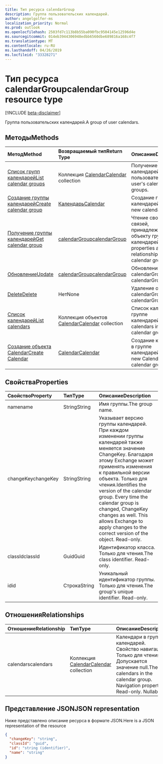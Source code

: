 ```yaml
---
title: Тип ресурса calendarGroup
description: Группа пользовательских календарей.
author: angelgolfer-ms
localization_priority: Normal
ms.prod: outlook
ms.openlocfilehash: 2503fd7c113b8b55ba090fbc9504145e12596d4e
ms.sourcegitcommit: 014eb3944306948edbb6560dbe689816a168c4f7
ms.translationtype: MT
ms.contentlocale: ru-RU
ms.lasthandoff: 04/26/2019
ms.locfileid: "33328271"
---
```

# <a name="calendargroup-resource-type"></a><span data-ttu-id="0ed44-103">Тип ресурса calendarGroup</span><span class="sxs-lookup"><span data-stu-id="0ed44-103">calendarGroup resource type</span></span>

[!INCLUDE [beta-disclaimer](../../includes/beta-disclaimer.md)]

<span data-ttu-id="0ed44-104">Группа пользовательских календарей.</span><span class="sxs-lookup"><span data-stu-id="0ed44-104">A group of user calendars.</span></span>

## <a name="methods"></a><span data-ttu-id="0ed44-105">Методы</span><span class="sxs-lookup"><span data-stu-id="0ed44-105">Methods</span></span>

| <span data-ttu-id="0ed44-106">Метод</span><span class="sxs-lookup"><span data-stu-id="0ed44-106">Method</span></span>                                                      | <span data-ttu-id="0ed44-107">Возвращаемый тип</span><span class="sxs-lookup"><span data-stu-id="0ed44-107">Return Type</span></span>                        | <span data-ttu-id="0ed44-108">Описание</span><span class="sxs-lookup"><span data-stu-id="0ed44-108">Description</span></span>                                                   |
| :---------------------------------------------------------- | :--------------------------------- | :------------------------------------------------------------ |
| [<span data-ttu-id="0ed44-109">Список групп календарей</span><span class="sxs-lookup"><span data-stu-id="0ed44-109">List calendar groups</span></span>](../api/user-list-calendargroups.md)  | <span data-ttu-id="0ed44-110">Коллекция [Calendar](calendar.md)</span><span class="sxs-lookup"><span data-stu-id="0ed44-110">[Calendar](calendar.md) collection</span></span> | <span data-ttu-id="0ed44-111">Получение групп календарей пользователя.</span><span class="sxs-lookup"><span data-stu-id="0ed44-111">Get the user's calendar groups.</span></span>                               |
| [<span data-ttu-id="0ed44-112">Создание группы календарей</span><span class="sxs-lookup"><span data-stu-id="0ed44-112">Create calendar group</span></span>](../api/user-post-calendargroups.md) | [<span data-ttu-id="0ed44-113">Календарь</span><span class="sxs-lookup"><span data-stu-id="0ed44-113">Calendar</span></span>](calendar.md)            | <span data-ttu-id="0ed44-114">Создание группы календарей.</span><span class="sxs-lookup"><span data-stu-id="0ed44-114">Create a new calendar group.</span></span>                                  |
| [<span data-ttu-id="0ed44-115">Получение группы календарей</span><span class="sxs-lookup"><span data-stu-id="0ed44-115">Get calendar group</span></span>](../api/calendargroup-get.md)           | [<span data-ttu-id="0ed44-116">calendarGroup</span><span class="sxs-lookup"><span data-stu-id="0ed44-116">calendarGroup</span></span>](calendargroup.md)  | <span data-ttu-id="0ed44-117">Чтение свойств и связей, принадлежащих объекту группы календарей.</span><span class="sxs-lookup"><span data-stu-id="0ed44-117">Read properties and relationships of a calendar group object.</span></span> |
| [<span data-ttu-id="0ed44-118">Обновление</span><span class="sxs-lookup"><span data-stu-id="0ed44-118">Update</span></span>](../api/calendargroup-update.md)                    | [<span data-ttu-id="0ed44-119">calendarGroup</span><span class="sxs-lookup"><span data-stu-id="0ed44-119">calendarGroup</span></span>](calendargroup.md)  | <span data-ttu-id="0ed44-120">Обновление объекта calendarGroup.</span><span class="sxs-lookup"><span data-stu-id="0ed44-120">Update calendarGroup object.</span></span>                                  |
| [<span data-ttu-id="0ed44-121">Delete</span><span class="sxs-lookup"><span data-stu-id="0ed44-121">Delete</span></span>](../api/calendargroup-delete.md)                    | <span data-ttu-id="0ed44-122">Нет</span><span class="sxs-lookup"><span data-stu-id="0ed44-122">None</span></span>                               | <span data-ttu-id="0ed44-123">Удаление объекта calendarGroup.</span><span class="sxs-lookup"><span data-stu-id="0ed44-123">Delete calendarGroup object.</span></span>                                  |
| [<span data-ttu-id="0ed44-124">Список календарей</span><span class="sxs-lookup"><span data-stu-id="0ed44-124">List calendars</span></span>](../api/calendargroup-list-calendars.md)    | <span data-ttu-id="0ed44-125">Коллекция объектов [Calendar](calendar.md)</span><span class="sxs-lookup"><span data-stu-id="0ed44-125">[Calendar](calendar.md) collection</span></span> | <span data-ttu-id="0ed44-126">Список календарей в группе календарей.</span><span class="sxs-lookup"><span data-stu-id="0ed44-126">List calendars in a calendar group.</span></span>                           |
| [<span data-ttu-id="0ed44-127">Создание объекта Calendar</span><span class="sxs-lookup"><span data-stu-id="0ed44-127">Create Calendar</span></span>](../api/calendargroup-post-calendars.md)   | [<span data-ttu-id="0ed44-128">Calendar</span><span class="sxs-lookup"><span data-stu-id="0ed44-128">Calendar</span></span>](calendar.md)            | <span data-ttu-id="0ed44-129">Создание календаря в группе календарей.</span><span class="sxs-lookup"><span data-stu-id="0ed44-129">Create a new Calendar in a calendar group.</span></span>                    |

## <a name="properties"></a><span data-ttu-id="0ed44-130">Свойства</span><span class="sxs-lookup"><span data-stu-id="0ed44-130">Properties</span></span>

| <span data-ttu-id="0ed44-131">Свойство</span><span class="sxs-lookup"><span data-stu-id="0ed44-131">Property</span></span>  | <span data-ttu-id="0ed44-132">Тип</span><span class="sxs-lookup"><span data-stu-id="0ed44-132">Type</span></span>   | <span data-ttu-id="0ed44-133">Описание</span><span class="sxs-lookup"><span data-stu-id="0ed44-133">Description</span></span>                                                                                                                                                                                               |
| :-------- | :----- | :-------------------------------------------------------------------------------------------------------------------------------------------------------------------------------------------------------- |
| <span data-ttu-id="0ed44-134">name</span><span class="sxs-lookup"><span data-stu-id="0ed44-134">name</span></span>      | <span data-ttu-id="0ed44-135">String</span><span class="sxs-lookup"><span data-stu-id="0ed44-135">String</span></span> | <span data-ttu-id="0ed44-136">Имя группы.</span><span class="sxs-lookup"><span data-stu-id="0ed44-136">The group name.</span></span>                                                                                                                                                                                           |
| <span data-ttu-id="0ed44-137">changeKey</span><span class="sxs-lookup"><span data-stu-id="0ed44-137">changeKey</span></span> | <span data-ttu-id="0ed44-138">String</span><span class="sxs-lookup"><span data-stu-id="0ed44-138">String</span></span> | <span data-ttu-id="0ed44-p101">Указывает версию группы календарей. При каждом изменении группы календарей также меняется значение ChangeKey. Благодаря этому Exchange может применять изменения к правильной версии объекта. Только для чтения.</span><span class="sxs-lookup"><span data-stu-id="0ed44-p101">Identifies the version of the calendar group. Every time the calendar group is changed, ChangeKey changes as well. This allows Exchange to apply changes to the correct version of the object. Read-only.</span></span> |
| <span data-ttu-id="0ed44-143">classId</span><span class="sxs-lookup"><span data-stu-id="0ed44-143">classId</span></span>   | <span data-ttu-id="0ed44-144">Guid</span><span class="sxs-lookup"><span data-stu-id="0ed44-144">Guid</span></span>   | <span data-ttu-id="0ed44-p102">Идентификатор класса. Только для чтения.</span><span class="sxs-lookup"><span data-stu-id="0ed44-p102">The class identifier. Read-only.</span></span>                                                                                                                                                                          |
| <span data-ttu-id="0ed44-147">id</span><span class="sxs-lookup"><span data-stu-id="0ed44-147">id</span></span>        | <span data-ttu-id="0ed44-148">Строка</span><span class="sxs-lookup"><span data-stu-id="0ed44-148">String</span></span> | <span data-ttu-id="0ed44-p103">Уникальный идентификатор группы. Только для чтения.</span><span class="sxs-lookup"><span data-stu-id="0ed44-p103">The group's unique identifier. Read-only.</span></span>                                                                                                                                                                 |

## <a name="relationships"></a><span data-ttu-id="0ed44-151">Отношения</span><span class="sxs-lookup"><span data-stu-id="0ed44-151">Relationships</span></span>

| <span data-ttu-id="0ed44-152">Отношение</span><span class="sxs-lookup"><span data-stu-id="0ed44-152">Relationship</span></span> | <span data-ttu-id="0ed44-153">Тип</span><span class="sxs-lookup"><span data-stu-id="0ed44-153">Type</span></span>                               | <span data-ttu-id="0ed44-154">Описание</span><span class="sxs-lookup"><span data-stu-id="0ed44-154">Description</span></span>                                                                    |
| :----------- | :--------------------------------- | :----------------------------------------------------------------------------- |
| <span data-ttu-id="0ed44-155">calendars</span><span class="sxs-lookup"><span data-stu-id="0ed44-155">calendars</span></span>    | <span data-ttu-id="0ed44-156">Коллекция [Calendar](calendar.md)</span><span class="sxs-lookup"><span data-stu-id="0ed44-156">[Calendar](calendar.md) collection</span></span> | <span data-ttu-id="0ed44-p104">Календари в группе календарей. Свойство навигации. Только для чтения. Допускается значение null.</span><span class="sxs-lookup"><span data-stu-id="0ed44-p104">The calendars in the calendar group. Navigation property. Read-only. Nullable.</span></span> |

## <a name="json-representation"></a><span data-ttu-id="0ed44-161">Представление JSON</span><span class="sxs-lookup"><span data-stu-id="0ed44-161">JSON representation</span></span>

<span data-ttu-id="0ed44-162">Ниже представлено описание ресурса в формате JSON.</span><span class="sxs-lookup"><span data-stu-id="0ed44-162">Here is a JSON representation of the resource</span></span>

<!-- {
  "blockType": "resource",
  "optionalProperties": [
    "calendars"
  ],
  "keyProperty": "id",
  "@odata.type": "microsoft.graph.calendarGroup"
}-->

```json
{
  "changeKey": "string",
  "classId": "guid",
  "id": "string (identifier)",
  "name": "string"
}
```

<!-- uuid: 8fcb5dbc-d5aa-4681-8e31-b001d5168d79
2015-10-25 14:57:30 UTC -->

<!--
{
  "type": "#page.annotation",
  "description": "calendarGroup resource",
  "keywords": "",
  "section": "documentation",
  "tocPath": "",
  "suppressions": []
}
-->
